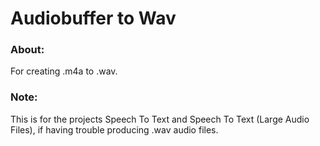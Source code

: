 # Audiobuffer to Wav
### About: 

For creating .m4a to .wav.

### Note:

This is for the projects Speech To Text and Speech To Text (Large Audio Files), if having trouble producing .wav audio files.
